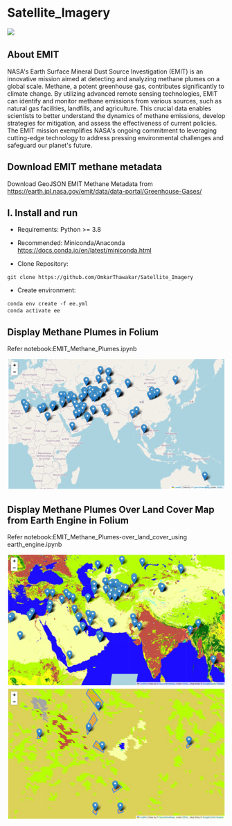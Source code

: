 # Satellite_Imagery

![](https://i.imgur.com/waxVImv.png)

## About EMIT
NASA's Earth Surface Mineral Dust Source Investigation (EMIT) is an innovative mission aimed at detecting and analyzing methane plumes on a global scale. Methane, a potent greenhouse gas, contributes significantly to climate change. By utilizing advanced remote sensing technologies, EMIT can identify and monitor methane emissions from various sources, such as natural gas facilities, landfills, and agriculture. This crucial data enables scientists to better understand the dynamics of methane emissions, develop strategies for mitigation, and assess the effectiveness of current policies. The EMIT mission exemplifies NASA's ongoing commitment to leveraging cutting-edge technology to address pressing environmental challenges and safeguard our planet's future.

## Download EMIT methane metadata
Download GeoJSON EMIT Methane Metadata from https://earth.jpl.nasa.gov/emit/data/data-portal/Greenhouse-Gases/

## I. Install and run

- Requirements: Python >= 3.8
- Recommended: Miniconda/Anaconda <https://docs.conda.io/en/latest/miniconda.html>

- Clone Repository:

```
git clone https://github.com/OmkarThawakar/Satellite_Imagery
```

- Create environment:

```
conda env create -f ee.yml
conda activate ee
```

## Display Methane Plumes in Folium
Refer notebook:EMIT_Methane_Plumes.ipynb 

<img alt="img1" src="images/img1.png"/>

## Display Methane Plumes Over Land Cover Map from Earth Engine in Folium
Refer notebook:EMIT_Methane_Plumes-over_land_cover_using earth_engine.ipynb 

<img alt="img1" src="images/img2.png"/>
<img alt="img1" src="images/img3.png"/>
